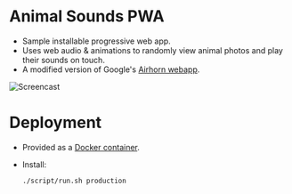 # Animal Sounds PWA
- Sample installable progressive web app.
- Uses web audio & animations to randomly view animal photos and play their sounds on touch.
- A modified version of Google's [Airhorn webapp](https://github.com/GoogleChromeLabs/airhorn).

![Screencast](/documentation/screencast.gif)


# Deployment
- Provided as a [Docker container](https://hub.docker.com/repository/docker/myuserindocker/animalsounds-webapp).
- Install:

    `./script/run.sh production`
